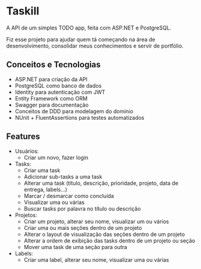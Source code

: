 # Taskill

A API de um simples TODO app, feita com ASP.NET e PostgreSQL.

Fiz esse projeto para ajudar quem tá começando na área de desenvolvimento, consolidar meus conhecimentos e servir de portfólio.

## Conceitos e Tecnologias

- ASP.NET para criação da API
- PostgreSQL como banco de dados
- Identity para autenticação com JWT
- Entity Framework como ORM
- Swagger para documentação
- Conceitos de DDD para modelagem do domínio
- NUnit + FluentAssertions para testes automatizados

## Features

- Usuários:
  - Criar um novo, fazer login
- Tasks:
  - Criar uma task
  - Adicionar sub-tasks a uma task
  - Alterar uma task (título, descrição, prioridade, projeto, data de entrega, labels...)
  - Marcar / desmarcar como concluída
  - Visualizar uma ou várias
  - Buscar tasks por palavra no título ou descrição
- Projetos:
  - Criar um projeto, alterar seu nome, visualizar um ou vários
  - Criar uma ou mais seções dentro de um projeto
  - Alterar o layout de visualização das seções dentro de um projeto
  - Alterar a ordem de exibição das tasks dentro de um projeto ou seção
  - Mover uma task de uma seção para outra
- Labels:
  - Criar uma label, alterar seu nome, visualizar uma ou várias

